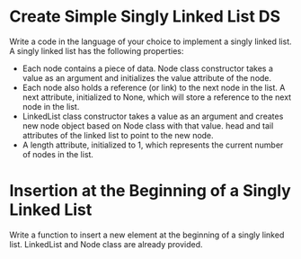 # Create Simple Singly Linked List DS

Write a code in the language of your choice to implement a singly linked list. A singly linked list has the following properties:
* Each node contains a piece of data. Node class constructor  takes a value as an argument and initializes the value attribute of the node.
* Each node also holds a reference (or link) to the next node in the list. A  next attribute, initialized to None, which will store a reference to the next node in the list.
* LinkedList class constructor takes a value as an argument and creates new node object based on Node class with that value.
head and tail attributes of the linked list to point to the new node.
* A length attribute, initialized to 1, which represents the current number of nodes in the list.

# Insertion at the Beginning of a Singly Linked List

Write a function to insert a new element at the beginning of a singly linked list. LinkedList and Node class are already provided.
